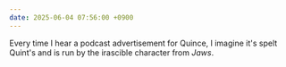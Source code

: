 ```yaml
---
date: 2025-06-04 07:56:00 +0900
---
```


Every time I hear a podcast advertisement for Quince, I imagine it's spelt Quint's and is run by the irascible character from _Jaws_.
